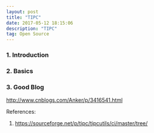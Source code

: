```yaml
---
layout: post
title: "TIPC"
date: 2017-05-12 18:15:06 
description: "TIPC"
tag: Open Source
---
```



### 1. Introduction


### 2. Basics

### 3. Good Blog
http://www.cnblogs.com/Anker/p/3416541.html


References:

1. https://sourceforge.net/p/tipc/tipcutils/ci/master/tree/

